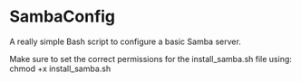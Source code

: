 # SambaConfig
A really simple Bash script to configure a basic Samba server.

Make sure to set the correct permissions for the install_samba.sh file using:
chmod +x install_samba.sh
